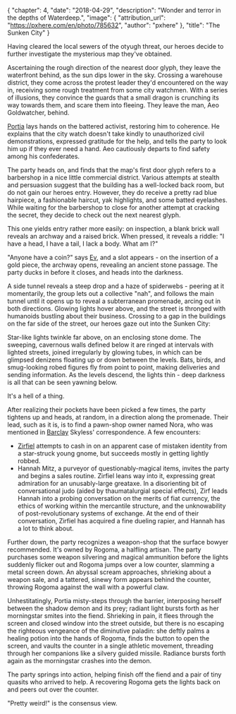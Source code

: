 {
    "chapter": 4,
    "date": "2018-04-29",
    "description": "Wonder and terror in the depths of Waterdeep.",
    "image": {
        "attribution_url": "https://pxhere.com/en/photo/785632",
        "author": "pxhere"
    },
    "title": "The Sunken City"
}

Having cleared the local sewers of the otyugh threat, our heroes decide to further investigate the mysterious map they've obtained.

Ascertaining the rough direction of the nearest door glyph, they leave the waterfront behind, as the sun dips lower in the sky. Crossing a warehouse district, they come across the protest leader they'd encountered on the way in, receiving some rough treatment from some city watchmen. With a series of illusions, they convince the guards that a small dragon is crunching its way towards them, and scare them into fleeing. They leave the man, Aeo Goldwatcher, behind.

[Portia](/characters/portia/) lays hands on the battered activist, restoring him to coherence. He explains that the city watch doesn't take kindly to unauthorized civil demonstrations, expressed gratitude for the help, and tells the party to look him up if they ever need a hand. Aeo cautiously departs to find safety among his confederates.

The party heads on, and finds that the map's first door glyph refers to a barbershop in a nice little commercial district. Various attempts at stealth and persuasion suggest that the building has a well-locked back room, but do not gain our heroes entry. However, they do receive a pretty rad blue hairpiece, a fashionable haircut, yak highlights, and some batted eyelashes. While waiting for the barbershop to close for another attempt at cracking the secret, they decide to check out the next nearest glyph.

This one yields entry rather more easily: on inspection, a blank brick wall reveals an archway and a raised brick. When pressed, it reveals a riddle: "I have a head, I have a tail, I lack a body. What am I?"

"Anyone have a coin?" says [Ev](/characters/ev/), and a slot appears - on the insertion of a gold piece, the archway opens, revealing an ancient stone passage. The party ducks in before it closes, and heads into the darkness.

A side tunnel reveals a steep drop and a haze of spiderwebs - peering at it momentarily, the group lets out a collective "nah", and follows the main tunnel until it opens up to reveal a subterranean promenade, arcing out in both directions. Glowing lights hover above, and the street is thronged with humanoids bustling about their business. Crossing to a gap in the buildings on the far side of the street, our heroes gaze out into the Sunken City:

Star-like lights twinkle far above, on an enclosing stone dome. The sweeping, cavernous walls defined below it are ringed at intervals with lighted streets, joined irregularly by glowing tubes, in which can be glimpsed denizens floating up or down between the levels. Bats, birds, and smug-looking robed figures fly from point to point, making deliveries and sending information. As the levels descend, the lights thin - deep darkness is all that can be seen yawning below.

It's a hell of a thing.

After realizing their pockets have been picked a few times, the party tightens up and heads, at random, in a direction along the promenade. Their lead, such as it is, is to find a pawn-shop owner named Nora, who was mentioned in [Barclay](/characters/barclay/) Skyless' correspondence. A few encounters:

* [Zirfiel](/characters/zirfiel/) attempts to cash in on an apparent case of mistaken identity from a star-struck young gnome, but succeeds mostly in getting lightly robbed.
* Hannah Mitz, a purveyor of questionably-magical items, invites the party and begins a sales routine. Zirfiel leans way into it, expressing great admiration for an unusably-large greataxe. In a disorienting bit of conversational judo (aided by thaumatalurgial special effects), Zirf leads Hannah into a probing conversation on the merits of fiat currency, the ethics of working within the mercantile structure, and the unknowability of post-revolutionary systems of exchange. At the end of their conversation, Zirfiel has acquired a fine dueling rapier, and Hannah has a lot to think about.

Further down, the party recognizes a weapon-shop that the surface bowyer recommended. It's owned by Rogoma, a halfling artisan. The party purchases some weapon silvering and magical ammunition before the lights suddenly flicker out and Rogoma jumps over a low counter, slamming a metal screen down. An abyssal scream approaches, shrieking about a weapon sale, and a tattered, sinewy form appears behind the counter, throwing Rogoma against the wall with a powerful claw.

Unhestitatingly, Portia misty-steps through the barrier, interposing herself between the shadow demon and its prey; radiant light bursts forth as her morningstar smites into the fiend. Shrieking in pain, it flees through the screen and closed window into the street outside, but there is no escaping the righteous vengeance of the diminutive paladin: she deftly palms a healing potion into the hands of Rogoma, finds the button to open the screen, and vaults the counter in a single athletic movement, threading through her companions like a silvery guided missile. Radiance bursts forth again as the morningstar crashes into the demon.

The party springs into action, helping finish off the fiend and a pair of tiny quasits who arrived to help. A recovering Rogoma gets the lights back on and peers out over the counter.

"Pretty weird!" is the consensus view.